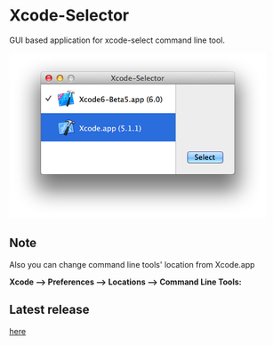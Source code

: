 Xcode-Selector
==============

GUI based application for xcode-select command line tool.

![main window](https://raw.githubusercontent.com/watr/Xcode-Selector/gh-pages/images/screenshots/mainwindow.png)

Note
---

Also you can change command line tools' location from Xcode.app

**Xcode --> Preferences --> Locations --> Command Line Tools:**


Latest release
---

[here](https://github.com/watr/Xcode-Selector/releases/latest)


